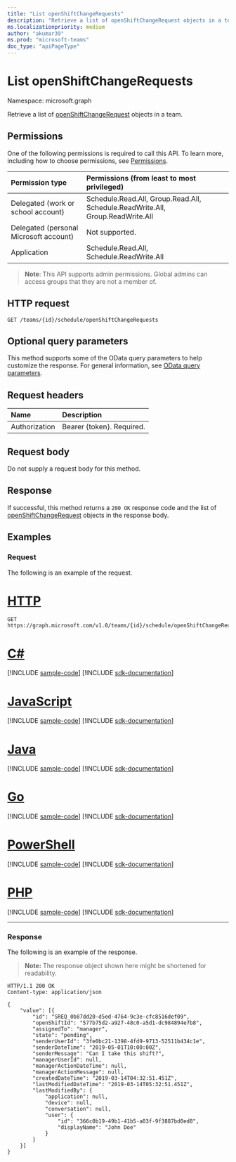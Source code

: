 ```yaml
---
title: "List openShiftChangeRequests"
description: "Retrieve a list of openShiftChangeRequest objects in a team."
ms.localizationpriority: medium
author: "akumar39"
ms.prod: "microsoft-teams"
doc_type: "apiPageType"
---
```


# List openShiftChangeRequests

Namespace: microsoft.graph

Retrieve a list of [openShiftChangeRequest](../resources/openshiftchangerequest.md) objects in a team.

## Permissions

One of the following permissions is required to call this API. To learn more, including how to choose permissions, see [Permissions](/graph/permissions-reference).

| Permission type                        | Permissions (from least to most privileged) |
|:---------------------------------------|:--------------------------------------------|
| Delegated (work or school account)     | Schedule.Read.All, Group.Read.All, Schedule.ReadWrite.All, Group.ReadWrite.All |
| Delegated (personal Microsoft account) | Not supported. |
| Application                            | Schedule.Read.All, Schedule.ReadWrite.All |

> **Note**: This API supports admin permissions. Global admins can access groups that they are not a member of.

## HTTP request

<!-- { "blockType": "ignored" } -->

```http
GET /teams/{id}/schedule/openShiftChangeRequests
```

## Optional query parameters

This method supports some of the OData query parameters to help customize the response. For general information, see [OData query parameters](/graph/query-parameters).

## Request headers

| Name      |Description|
|:----------|:----------|
| Authorization | Bearer {token}. Required. |

## Request body

Do not supply a request body for this method.

## Response

If successful, this method returns a `200 OK` response code and the list of [openShiftChangeRequest](../resources/openshiftchangerequest.md) objects in the response body.

## Examples

### Request

The following is an example of the request.

# [HTTP](#tab/http)
<!-- {
  "blockType": "request",
  "name": "get_openshiftchangerequest_2"
}-->

```msgraph-interactive
GET https://graph.microsoft.com/v1.0/teams/{id}/schedule/openShiftChangeRequests
```

# [C#](#tab/csharp)
[!INCLUDE [sample-code](../includes/snippets/csharp/get-openshiftchangerequest-2-csharp-snippets.md)]
[!INCLUDE [sdk-documentation](../includes/snippets/snippets-sdk-documentation-link.md)]

# [JavaScript](#tab/javascript)
[!INCLUDE [sample-code](../includes/snippets/javascript/get-openshiftchangerequest-2-javascript-snippets.md)]
[!INCLUDE [sdk-documentation](../includes/snippets/snippets-sdk-documentation-link.md)]

# [Java](#tab/java)
[!INCLUDE [sample-code](../includes/snippets/java/get-openshiftchangerequest-2-java-snippets.md)]
[!INCLUDE [sdk-documentation](../includes/snippets/snippets-sdk-documentation-link.md)]

# [Go](#tab/go)
[!INCLUDE [sample-code](../includes/snippets/go/get-openshiftchangerequest-2-go-snippets.md)]
[!INCLUDE [sdk-documentation](../includes/snippets/snippets-sdk-documentation-link.md)]

# [PowerShell](#tab/powershell)
[!INCLUDE [sample-code](../includes/snippets/powershell/get-openshiftchangerequest-2-powershell-snippets.md)]
[!INCLUDE [sdk-documentation](../includes/snippets/snippets-sdk-documentation-link.md)]

# [PHP](#tab/php)
[!INCLUDE [sample-code](../includes/snippets/php/get-openshiftchangerequest-2-php-snippets.md)]
[!INCLUDE [sdk-documentation](../includes/snippets/snippets-sdk-documentation-link.md)]

---


### Response

The following is an example of the response.

> **Note:** The response object shown here might be shortened for readability.

<!-- {
  "blockType": "response",
  "truncated": true,
  "@odata.type": "microsoft.graph.openShiftChangeRequest"
} -->

```http
HTTP/1.1 200 OK
Content-type: application/json

{
	"value": [{
		"id": "SREQ_0b87dd20-d5ed-4764-9c3e-cfc8516def09",
		"openShiftId": "577b75d2-a927-48c0-a5d1-dc984894e7b8",
		"assignedTo": "manager",
		"state": "pending",
		"senderUserId": "3fe0bc21-1398-4fd9-9713-52511b434c1e",
		"senderDateTime": "2019-05-01T10:00:00Z",
		"senderMessage": "Can I take this shift?",
		"managerUserId": null,
		"managerActionDateTime": null,
		"managerActionMessage": null,
		"createdDateTime": "2019-03-14T04:32:51.451Z",
		"lastModifiedDateTime": "2019-03-14T05:32:51.451Z",
		"lastModifiedBy": {
			"application": null,
			"device": null,
			"conversation": null,
			"user": {
				"id": "366c0b19-49b1-41b5-a03f-9f3887bd0ed8",
				"displayName": "John Doe"
			}
		}
	}]
}
```

<!-- uuid: 16cd6b66-4b1a-43a1-adaf-3a886856ed98
2019-02-04 14:57:30 UTC -->
<!-- {
  "type": "#page.annotation",
  "description": "List openShiftChangeRequest",
  "keywords": "",
  "section": "documentation",
  "tocPath": ""
}-->

